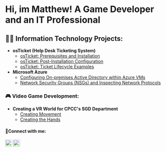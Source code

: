 <h1>Hi, im Matthew! A Game Developer and an IT Professional</h1>

<h2>👨‍💻 Information Technology Projects:</h2>

- <b>osTicket (Help Desk Ticketing System)</b>
  - [osTicket: Prerequisites and Installation](https://github.com/MatthewThompsonIT/osticket-prereqs)
  - [osTicket: Post-Installation Configuration](https://github.com/MatthewThompsonIT/post-install-config)
  - [osTicket: Ticket Lifecycle Examples](https://github.com/MatthewThompsonIT/ticket-lifecycle)
- <b>Microsoft Azure</b>
  - [Configuring On-premises Active Directory within Azure VMs](https://github.com/MatthewThompsonIT/configure-ad)
  - [Network Security Groups (NSGs) and Inspecting Network Protocols](https://github.com/MatthewThompsonIT/azure-network-protocols)

<h3>🎮 Video Game Development:</h3>

- <b>Creating a VR World for CPCC's SGD Department</b>
  - [Creating Movement](https://github.com/MatthewThompsonIT/creating-movement)
  - [Creating the Hands](https://github.com/MatthewThompsonIT/creating-hands)

<h4>🤳Connect with me:</h4>

[<img align="left" alt="Josh | LinkedIn" width="22px" src="https://cdn.jsdelivr.net/npm/simple-icons@v3/icons/linkedin.svg" />][linkedin]
[<img align="left" alt="Josh | Instagram" width="22px" src="https://cdn.jsdelivr.net/npm/simple-icons@v3/icons/instagram.svg" />][instagram]
 
[instagram]: https://www.instagram.com/matthewwthompsonn/
[linkedin]: https://www.linkedin.com/in/matthew-thompson-2135b3356/
